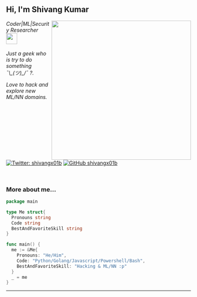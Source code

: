 <h2> Hi, I'm Shivang Kumar</h2>
<img align='right' src="https://github-readme-stats.vercel.app/api?username=shivangx01b&show_icons=true&theme=cobalt" width="380">
<p><em>Coder|ML|Security Researcher  <br><img src="https://media.giphy.com/media/Ll22OhMLAlVDb8UQWe/giphy.gif" width="30"><br><br>
 Just a geek who is try to do something  ¯\_(ツ)_/¯ ?.

Love to hack and explore new ML/NN domains.
</em></p>

[![Twitter: shivangx01b](https://img.shields.io/twitter/follow/shivangx01b?style=flat-square)](https://twitter.com/shivangx01b)
[![GitHub shivangx01b](https://img.shields.io/github/followers/shivangx01b?label=follow%20github&style=flat-square)](https://github.com/shivangx01b)

<br>

### More about me...

```go
package main

type Me struct{
  Pronouns string
  Code string
  BestAndFavoriteSkill string
}

func main() {
  me := &Me{
    Pronouns: "He/Him",
    Code: "Python/Golang/Javascript/Powershell/Bash",
    BestAndFavoriteSkill: "Hacking & ML/NN :p"
  }
  _ = me
}
```
---
